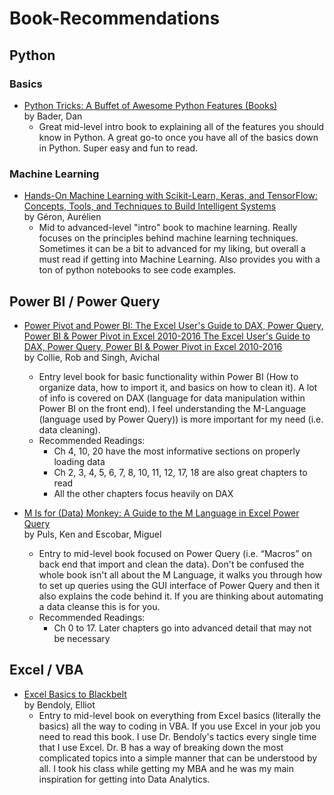 # Book-Recommendations
## Python
### Basics
- [Python Tricks: A Buffet of Awesome Python Features (Books)](https://www.amazon.com/gp/product/1775093301/ref=ppx_yo_dt_b_search_asin_title?ie=UTF8&psc=1)  
by Bader, Dan
    - Great mid-level intro book to explaining all of the features you should know in Python.  A great go-to once you 
    have all of the basics down in Python.  Super easy and fun to read.

### Machine Learning
- [Hands-On Machine Learning with Scikit-Learn, Keras, and TensorFlow: Concepts, Tools, and Techniques to Build Intelligent Systems](https://www.amazon.com/gp/product/1492032646/ref=ppx_yo_dt_b_search_asin_title?ie=UTF8&psc=1)  
by Géron, Aurélien
    - Mid to advanced-level "intro" book to machine learning.  Really focuses on the principles behind machine
    learning techniques.  Sometimes it can be a bit to advanced for my liking, but overall a must read if getting into
    Machine Learning.  Also provides you with a ton of python notebooks to see code examples.
    
## Power BI / Power Query
- [Power Pivot and Power BI: The Excel User's Guide to DAX, Power Query, Power BI & Power Pivot in Excel 2010-2016 The Excel User's Guide to DAX, Power Query, Power BI & Power Pivot in Excel 2010-2016](https://www.amazon.com/gp/product/1615470395/ref=ppx_yo_dt_b_search_asin_title?ie=UTF8&psc=1)  
by Collie, Rob and Singh, Avichal
    - Entry level book for basic functionality within Power BI (How to organize data, how to import it, and basics on how to 
    clean it).  A lot of info is covered on DAX (language for data manipulation within Power BI on the front end).  I 
    feel understanding the M-Language (language used by Power Query)) is more important for my need (i.e. data cleaning).
    - Recommended Readings:
        - Ch 4, 10, 20 have the most informative sections on properly loading data
        - Ch 2, 3, 4, 5, 6, 7, 8, 10, 11, 12, 17, 18  are also great chapters to read
        - All the other chapters focus heavily on DAX

- [M Is for (Data) Monkey: A Guide to the M Language in Excel Power Query](https://www.amazon.com/Data-Monkey-Guide-Language-Excel/dp/1615470344/ref=sr_1_3?keywords=power+query&qid=1582564028&sr=8-3)  
by Puls, Ken and Escobar, Miguel
    - Entry to mid-level book focused on Power Query (i.e. “Macros” on back end that import and clean the data).
    Don't be confused the whole book isn't all about the M Language, it walks you through how to set up queries using 
    the GUI interface of Power Query and then it also explains the code behind it.  If you are thinking about 
    automating a data cleanse this is for you.
    - Recommended Readings:
        - Ch 0 to 17.  Later chapters go into advanced detail that may not be necessary

## Excel / VBA
- [Excel Basics to Blackbelt](https://www.amazon.com/Excel-Basics-Blackbelt-Elliot-Bendoly/dp/1107625521/ref=sr_1_1?keywords=excek+bendoly&qid=1582601196&s=books&sr=1-1-spell)  
by Bendoly, Elliot
    - Entry to mid-level book on everything from Excel basics (literally the basics) all the way to coding in VBA.  If
    you use Excel in your job you need to read this book.  I use Dr. Bendoly's tactics every single time that I use
    Excel.  Dr. B has a way of breaking down the most complicated topics into a simple manner that can be understood by all.
    I took his class while getting my MBA and he was my main inspiration for getting into Data Analytics.